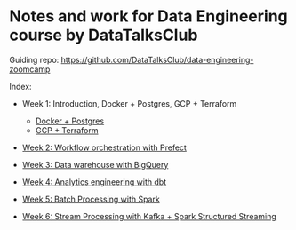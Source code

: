 # Notes and work for Data Engineering course by DataTalksClub

Guiding repo: https://github.com/DataTalksClub/data-engineering-zoomcamp

Index:
- Week 1: Introduction, Docker + Postgres, GCP + Terraform
    - [Docker + Postgres](./week-1/docker_postgres/)
    - [GCP + Terraform](./week-1/gcp_terraform)

- [Week 2: Workflow orchestration with Prefect](./week-2)
- [Week 3: Data warehouse with BigQuery](./week-3)
- [Week 4: Analytics engineering with dbt](./week-4)
- [Week 5: Batch Processing with Spark](./week-5)
- [Week 6: Stream Processing with Kafka + Spark Structured Streaming](./week-6)
